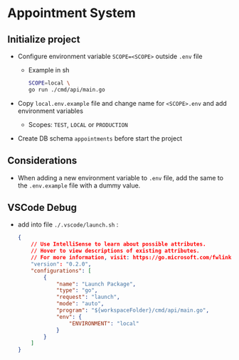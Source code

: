 # Appointment System

## Initialize project

* Configure environment variable `SCOPE=<SCOPE>` outside `.env` file
  * Example in sh
  
    ```sh
    SCOPE=local \
    go run ./cmd/api/main.go
    ```
* Copy `local.env.example` file and change name for `<SCOPE>.env` and add environment variables
  * Scopes: `TEST`, `LOCAL` or `PRODUCTION`

* Create DB schema `appointments` before start the project


## Considerations

* When adding a new environment variable to `.env` file, add the same to the `.env.example` file with a dummy value.

## VSCode Debug

* add into file `./.vscode/launch.sh` :

    ```json
    {
        // Use IntelliSense to learn about possible attributes.
        // Hover to view descriptions of existing attributes.
        // For more information, visit: https://go.microsoft.com/fwlink/?linkid=830387
        "version": "0.2.0",
        "configurations": [
            {
                "name": "Launch Package",
                "type": "go",
                "request": "launch",
                "mode": "auto",
                "program": "${workspaceFolder}/cmd/api/main.go",
                "env": {
                    "ENVIRONMENT": "local"
                }
            }
        ]
    }
    ```